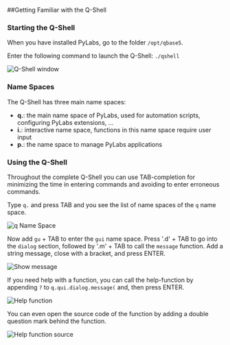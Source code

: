 [imgQshell1]: images/images50/qshell/Q-Shell_01.png
[imgQshell2]: images/images50/qshell/Q-Shell_02.png
[imgQshell3]: images/images50/qshell/Q-Shell_03.png
[imgQshell4]: images/images50/qshell/Q-Shell_04.png
[imgQshell5]: images/images50/qshell/Q-Shell_05.png


##Getting Familiar with the Q-Shell

### Starting the Q-Shell
When you have installed PyLabs, go to the folder `/opt/qbase5`.

Enter the following command to launch the Q-Shell: `./qshell`

![Q-Shell window][imgQshell1]


### Name Spaces

The Q-Shell has three main name spaces:

* **q.**: the main name space of PyLabs, used for automation scripts, configuring PyLabs extensions, ...
* **i.**: interactive name space, functions in this name space require user input
* **p.**: the name space to manage PyLabs applications


### Using the Q-Shell

Throughout the complete Q-Shell you can use TAB-completion for minimizing the time in entering commands and avoiding to enter erroneous commands.

Type `q.` and press TAB and you see the list of name spaces of the `q` name space.

![q Name Space][imgQshell2]

Now add `gu` + TAB to enter the `gui` name space. Press '.d' + TAB to go into the `dialog` section, followed by '.m' + TAB to call the `message` function.
Add a string message, close with a bracket, and press ENTER.

![Show message][imgQshell3]

If you need help with a function, you can call the help-function by appending `?` to `q.qui.dialog.message(` and, then press ENTER.

![Help function][imgQshell4]

You can even open the source code of the function by adding a double question mark behind the function.

![Help function source][imgQshell5]
